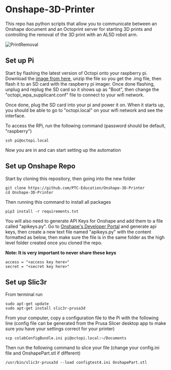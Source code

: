 # Onshape-3D-Printer

This repo has python scripts that allow you to communicate between an Onshape document and an Octoprint server for starting 3D prints and controlling the removal of the 3D print with an AL5D robot arm.

![PrintRemoval](https://user-images.githubusercontent.com/54808875/135482423-0e2dea25-97e1-4e1e-8ade-f34e2ea6ab85.gif)


## Set up Pi
Start by flashing the latest version of Octopi onto your raspberry pi. Download the [image from here](https://octoprint.org/download/), unzip the file so you get the .img file, then flash it to an SD card with the raspberry pi imager. Once done flashing, unplug and replug the SD card so it shows up as "Boot", then change the "octopi_wpa_supplicant.conf" file to connect to your wifi network.

Once done, plug the SD card into your pi and power it on. When it starts up, you should be able to go to "octopi.local" on your wifi network and see the interface.

To access the RPi, run the following command (password should be default, "raspberry")
```
ssh pi@octopi.local
```

Now you are in and can start setting up the automation

## Set up Onshape Repo
Start by cloning this repository, then going into the new folder

```
git clone https://github.com/PTC-Education/Onshape-3D-Printer
cd Onshape-3D-Printer
```

Then running this command to install all packages

```
pip3 install -r requirements.txt
```

You will also need to generate API Keys for Onshape and add them to a file called "apikeys.py". Go to [Onshape's Developer Portal](https://dev-portal.onshape.com/) and generate api keys, then create a new text file named "apikeys.py" with the content formatted as below, then make sure the file is in the same folder as the high level folder created once you cloned the repo.

**Note: It is very important to never share these keys**

```
access = "<access key here>"
secret = "<secret key here>"
```

## Set up Slic3r

From terminal run
```
sudo apt-get update
sudo apt-get install slic3r-prusa3d
```

From your computer, copy a configuration file to the Pi with the following line (config file can be generated from the Prusa Slicer desktop app to make sure you have your settings correct for your printer)
```
scp colabConfigBundle.ini pi@octopi.local:~/Documents
```

Then run the following command to slice your file (change your config.ini file and OnshapePart.stl if different)
```
/usr/bin/slic3r-prusa3d --load configtest4.ini OnshapePart.stl
```
